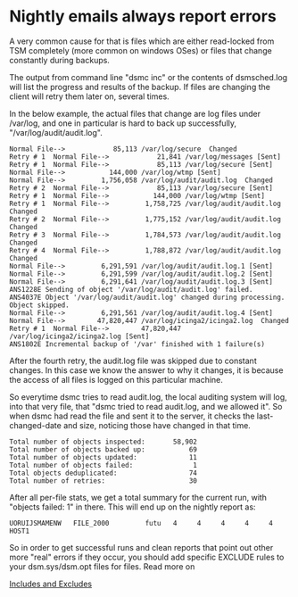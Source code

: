 Nightly emails always report errors
===================================

A very common cause for that is files which are either read-locked
from TSM completely (more common on windows OSes) or files that change
constantly during backups.

The output from command line "dsmc inc" or the contents of
dsmsched.log will list the progress and results of the backup. If
files are changing the client will retry them later on, several times.

In the below example, the actual files that change are log files under
/var/log, and one in particular is hard to back up successfully,
"/var/log/audit/audit.log".

    Normal File-->            85,113 /var/log/secure  Changed
    Retry # 1  Normal File-->            21,841 /var/log/messages [Sent]
    Retry # 1  Normal File-->            85,113 /var/log/secure [Sent]
    Normal File-->           144,000 /var/log/wtmp [Sent]
    Normal File-->         1,756,058 /var/log/audit/audit.log  Changed
    Retry # 2  Normal File-->            85,113 /var/log/secure [Sent]
    Retry # 1  Normal File-->           144,000 /var/log/wtmp [Sent]
    Retry # 1  Normal File-->         1,758,725 /var/log/audit/audit.log  Changed
    Retry # 2  Normal File-->         1,775,152 /var/log/audit/audit.log  Changed
    Retry # 3  Normal File-->         1,784,573 /var/log/audit/audit.log  Changed
    Retry # 4  Normal File-->         1,788,872 /var/log/audit/audit.log  Changed
    Normal File-->         6,291,591 /var/log/audit/audit.log.1 [Sent]
    Normal File-->         6,291,599 /var/log/audit/audit.log.2 [Sent]
    Normal File-->         6,291,641 /var/log/audit/audit.log.3 [Sent]
    ANS1228E Sending of object '/var/log/audit/audit.log' failed.
    ANS4037E Object '/var/log/audit/audit.log' changed during processing.
    Object skipped.
    Normal File-->         6,291,561 /var/log/audit/audit.log.4 [Sent]
    Normal File-->        47,820,447 /var/log/icinga2/icinga2.log  Changed
    Retry # 1  Normal File-->        47,820,447 /var/log/icinga2/icinga2.log [Sent]
    ANS1802E Incremental backup of '/var' finished with 1 failure(s)

After the fourth retry, the audit.log file was skipped due to constant
changes. In this case we know the answer to why it changes, it is
because the access of all files is logged on this particular machine.

So everytime dsmc tries to read audit.log, the local auditing system
will log, into that very file, that "dsmc tried to read audit.log, and
we allowed it". So when dsmc had read the file and sent it to the
server, it checks the last-changed-date and size, noticing those have
changed in that time.

    Total number of objects inspected:       58,902
    Total number of objects backed up:           69
    Total number of objects updated:             11
    Total number of objects failed:               1
    Total objects deduplicated:                  74
    Total number of retries:                     30

After all per-file stats, we get a total summary for the current run,
with "objects failed: 1" in there. This will end up on the nightly
report as:

    UORUIJSMAMENW   FILE_2000         futu   4     4     4     4     4    HOST1

So in order to get successful runs and clean reports that point out
other more "real" errors if they occur, you should add specific
EXCLUDE rules to your dsm.sys/dsm.opt files for files. Read more on

[Includes and Excludes](/backup/howto/includeexclude.md)
